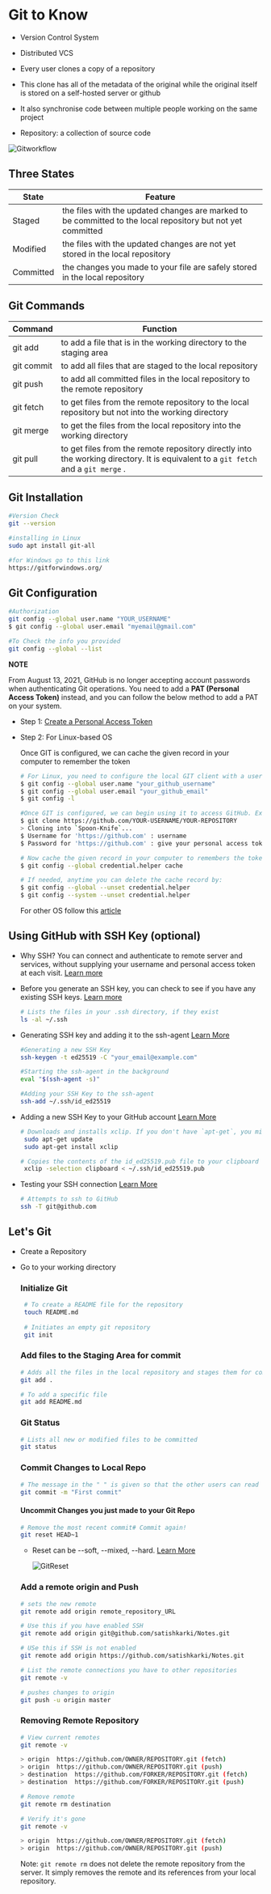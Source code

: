 # **Git to Know**

-  Version Control System

- Distributed VCS

- Every user clones a copy of a repository

- This clone has all of the metadata of the original while the original itself is stored on a self-hosted server or github

- It also synchronise code between multiple people working on the same project

- Repository: a collection of source code

  

![Gitworkflow](Gitworkflow.png)

## Three States

| State     | Feature                                                      |
| --------- | ------------------------------------------------------------ |
| Staged    | the files with the updated changes are marked to be committed to the local repository but not yet committed |
| Modified  | the files with the updated changes are not yet stored in the local repository |
| Committed | the changes you made to your file are safely stored in the local repository |

## Git Commands

| Command    | Function                                                     |
| ---------- | ------------------------------------------------------------ |
| git add    | to add a file that is in the working directory to the staging area |
| git commit | to add all files that are staged to the local repository     |
| git push   | to add all committed files in the local repository to the remote repository |
| git fetch  | to get files from the remote repository to the local repository but not into the working directory |
| git merge  | to get the files from the local repository into the working directory |
| git pull   | to get files from the remote repository directly into the working directory. It is equivalent to a `git fetch` and a `git merge` . |

## Git Installation

```bash
#Version Check
git --version 

#installing in Linux
sudo apt install git-all

#for Windows go to this link
https://gitforwindows.org/
```

## Git Configuration

```bash
#Authorization
git config --global user.name "YOUR_USERNAME"
$ git config --global user.email "myemail@gmail.com"

#To Check the info you provided
git config --global --list
```

**NOTE**

From August 13, 2021, GitHub is no longer accepting account passwords when authenticating Git operations. You need to add a **PAT (Personal Access Token)** instead, and you can follow the below method to add a PAT on your system.

- Step 1: [Create a Personal Access Token](https://docs.github.com/en/github/authenticating-to-github/keeping-your-account-and-data-secure/creating-a-personal-access-token) 

- Step 2: For Linux-based OS

  Once GIT is configured, we can cache the given record in your computer to remember the token

  ```bash
  # For Linux, you need to configure the local GIT client with a username and email address
  $ git config --global user.name "your_github_username"
  $ git config --global user.email "your_github_email"
  $ git config -l
  
  #Once GIT is configured, we can begin using it to access GitHub. Example:
  $ git clone https://github.com/YOUR-USERNAME/YOUR-REPOSITORY
  > Cloning into `Spoon-Knife`...
  $ Username for 'https://github.com' : username
  $ Password for 'https://github.com' : give your personal access token here
  
  # Now cache the given record in your computer to remembers the token:
  $ git config --global credential.helper cache
  
  # If needed, anytime you can delete the cache record by:
  $ git config --global --unset credential.helper
  $ git config --system --unset credential.helper
  ```

  For other OS follow this [article](https://stackoverflow.com/questions/68775869/support-for-password-authentication-was-removed-please-use-a-personal-access-to)

## Using GitHub with SSH Key (optional)

- Why SSH? You can connect and authenticate to remote server and services, without supplying your username and personal access token at each visit. [Learn more](https://docs.github.com/en/github/authenticating-to-github/connecting-to-github-with-ssh/about-ssh)

- Before you generate an SSH key, you can check to see if you have any existing SSH keys. [Learn more](https://docs.github.com/en/github/authenticating-to-github/connecting-to-github-with-ssh/checking-for-existing-ssh-keys)

  ```bash
  # Lists the files in your .ssh directory, if they exist
  ls -al ~/.ssh
  ```

- Generating SSH key and adding it to the ssh-agent [Learn More](https://docs.github.com/en/github/authenticating-to-github/connecting-to-github-with-ssh/generating-a-new-ssh-key-and-adding-it-to-the-ssh-agent)

  ```bash
  #Generating a new SSH Key
  ssh-keygen -t ed25519 -C "your_email@example.com"
  
  #Starting the ssh-agent in the background
  eval "$(ssh-agent -s)"
  
  #Adding your SSH Key to the ssh-agent
  ssh-add ~/.ssh/id_ed25519
  ```

- Adding a new SSH Key to your GitHub account [Learn More](https://docs.github.com/en/github/authenticating-to-github/connecting-to-github-with-ssh/adding-a-new-ssh-key-to-your-github-account)

  ```bash
  # Downloads and installs xclip. If you don't have `apt-get`, you might need to use another installer (like `yum`)
   sudo apt-get update
   sudo apt-get install xclip
  
  # Copies the contents of the id_ed25519.pub file to your clipboard
   xclip -selection clipboard < ~/.ssh/id_ed25519.pub
  ```

- Testing your SSH connection [Learn More](https://docs.github.com/en/github/authenticating-to-github/connecting-to-github-with-ssh/testing-your-ssh-connection)

  ```bash
  # Attempts to ssh to GitHub
  ssh -T git@github.com
  ```

## Let's Git

- Create a Repository

- Go to your working directory

  ### Initialize Git

  ```bash
   # To create a README file for the repository
   touch README.md
   
   # Initiates an empty git repository
   git init          
  ```

  ### Add files to the Staging Area for commit

  ```bash
  # Adds all the files in the local repository and stages them for commit
  git add . 
  
  # To add a specific file
  git add README.md 
  ```

  ### Git Status

  ```bash
  # Lists all new or modified files to be committed
  git status
  ```

  ### Commit Changes to Local Repo

  ```bash
  # The message in the " " is given so that the other users can read the message and see what changes you made
  git commit -m "First commit"
  ```

  #### Uncommit Changes you just made to your Git Repo
  
  ```bash
  # Remove the most recent commit# Commit again!
  git reset HEAD~1
  ```
  
  - Reset can be --soft, --mixed, --hard. [Learn More](https://levelup.gitconnected.com/confused-with-the-difference-between-git-reset-soft-mixed-hard-3285e8b5cd0f)
  
    ![GitReset](gitreset.png)
  
    
  
  ### Add a remote origin and Push
  
  ```bash
  # sets the new remote
  git remote add origin remote_repository_URL
  
  # Use this if you have enabled SSH
  git remote add origin git@github.com/satishkarki/Notes.git
  
  # USe this if SSH is not enabled
  git remote add origin https://github.com/satishkarki/Notes.git
  
  # List the remote connections you have to other repositories
  git remote -v
  
  # pushes changes to origin
  git push -u origin master 
  
  ```
  
  ### Removing Remote Repository
  
  ```bash
  # View current remotes
  git remote -v
  
  > origin  https://github.com/OWNER/REPOSITORY.git (fetch)
  > origin  https://github.com/OWNER/REPOSITORY.git (push)
  > destination  https://github.com/FORKER/REPOSITORY.git (fetch)
  > destination  https://github.com/FORKER/REPOSITORY.git (push)
  
  # Remove remote
  git remote rm destination
  
  # Verify it's gone
  git remote -v
  
  > origin  https://github.com/OWNER/REPOSITORY.git (fetch)
  > origin  https://github.com/OWNER/REPOSITORY.git (push)
  ```
  
  Note: `git remote rm` does not delete the remote repository from the server.  It simply removes the remote and its references from your local repository.



